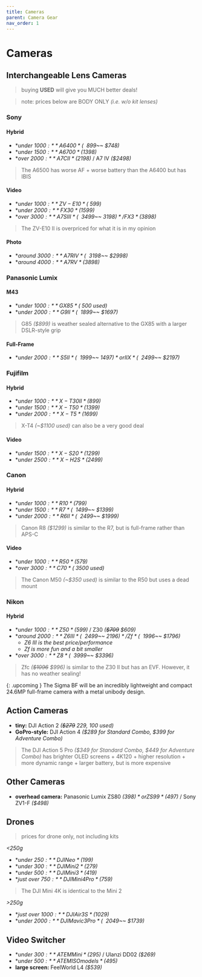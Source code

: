 ```yaml
---
title: Cameras
parent: Camera Gear
nav_order: 1
---
```

# Cameras

## Interchangeable Lens Cameras

> buying **USED** will give you MUCH better deals!

> note: prices below are BODY ONLY *(i.e. w/o kit lenses)*

### Sony

#### Hybrid

- **under $1000:** A6400 *(~~$899~~ $748)*
- **under $1500:** A6700 *($1398)*
- **over $2000:** A7C II *($2198)* / A7 IV *($2498)*

> The A6500 has worse AF + worse battery than the A6400 but has IBIS

#### Video 

- **under $1000:** ZV-E10 *(~$599)*
- **under $2000:** FX30 *($1599)*
- **over $3000:** A7S III *(~~$3499~~ $3198)* / FX3 *($3898)*

> The ZV-E10 II is overpriced for what it is in my opinion

#### Photo

- **around $3000:** A7R IV *(~~$3198~~ $2998)*
- **around $4000:** A7R V *($3898)*

### Panasonic Lumix

#### M43

- **under $1000:** GX85 *(~$500 used)*
- **under $2000:** G9 II *(~~$1899~~ $1697)*

> G85 *($899)* is weather sealed alternative to the GX85 with a larger DSLR-style grip

#### Full-Frame

- **under $2000:** S5 II *(~~$1999~~ $1497)* or IIX *(~~$2499~~ $2197)*

### Fujifilm

#### Hybrid

- **under $1000:** X-T30 II *($899)*
- **under $1500:** X-T50 *($1399)*
- **under $2000:** X-T5 *($1699)*

>  X-T4 *(~$1100 used)* can also be a very good deal

#### Video

- **under $1500:** X-S20 *($1299)*
- **under $2500:** X-H2S *($2499)*


### Canon

#### Hybrid

- **under $1000:** R10 *($799)*
- **under $1500:** R7 *(~~$1499~~ $1399)*
- **under $2000:** R6 II *(~~$2499~~ $1999)*

> Canon R8 *($1299)* is similar to the R7, but is full-frame rather than APS-C


#### Video

- **under $1000:** R50 *($579)*
- **over $3000:** C70 *(~$3500 used)*

> The Canon M50 *(~$350 used)* is similar to the R50 but uses a dead mount

### Nikon

#### Hybrid

- **under $1000:** Z50 *($599)* / Z30 *(~~$709~~ $609)*
- **around $2000:** Z6 III *(~~$2499~~ $2196)* / Zf *(~~$1996~~ $1796)*
	- *Z6 III is the best price/performance*
	- *Zf is more fun and a bit smaller*
- **over $3000:** Z8 *(~~$3999~~ $3396)*

> Zfc *(~~$1096~~ $996)* is similar to the Z30 II but has an EVF. However, it has no weather sealing!

{: .upcoming }
The Sigma BF will be an incredibly lightweight and compact 24.6MP full-frame camera with a metal unibody design. 

## Action Cameras

- **tiny:** DJI Action 2 *(~~$279~~ $229, ~$100 used)*
- **GoPro-style:** DJI Action 4 *($289 for Standard Combo, $399 for Adventure Combo)*

> The DJI Action 5 Pro *($349 for Standard Combo, $449 for Adventure Combo)* has brighter OLED screens + 4K120 + higher resolution + more dynamic range + larger battery, but is more expensive

## Other Cameras

- **overhead camera:** Panasonic Lumix ZS80 *($398)* or ZS99 *($497)* / Sony ZV1-F *($498)*

## Drones

> prices for drone only, not including kits

*<250g*
- **under $250:** DJI Neo *($199)*
- **under $300:** DJI Mini 2 *($279)*
- **under $500:** DJI Mini 3 *($419)*
- **just over $750:** DJI Mini 4 Pro *($759)*

> The DJI Mini 4K is identical to the Mini 2

*>250g*
- **just over $1000:** DJI Air 3S *($1029)*
- **under $2000:** DJI Mavic 3 Pro *(~~$2049~~ $1739)*

## Video Switcher

- **under $300:** ATEM Mini *($295)* / Ulanzi DD02 *($269)*
- **under $500:** ATEM ISO models *($495)*
- **large screen:** FeelWorld L4 *($539)*
